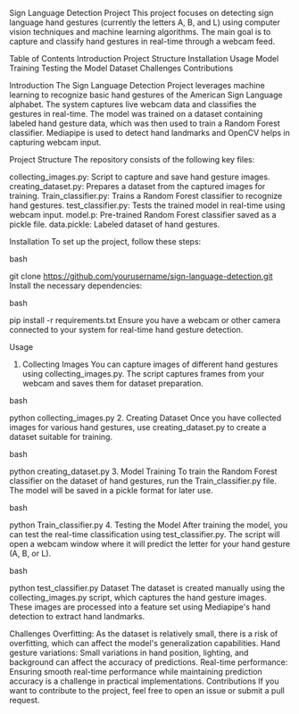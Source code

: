 Sign Language Detection Project
This project focuses on detecting sign language hand gestures (currently the letters A, B, and L) using computer vision techniques and machine learning algorithms. The main goal is to capture and classify hand gestures in real-time through a webcam feed.

Table of Contents
Introduction
Project Structure
Installation
Usage
Model Training
Testing the Model
Dataset
Challenges
Contributions

Introduction
The Sign Language Detection Project leverages machine learning to recognize basic hand gestures of the American Sign Language alphabet. The system captures live webcam data and classifies the gestures in real-time. The model was trained on a dataset containing labeled hand gesture data, which was then used to train a Random Forest classifier. Mediapipe is used to detect hand landmarks and OpenCV helps in capturing webcam input.

Project Structure
The repository consists of the following key files:

collecting_images.py: Script to capture and save hand gesture images.
creating_dataset.py: Prepares a dataset from the captured images for training.
Train_classifier.py: Trains a Random Forest classifier to recognize hand gestures.
test_classifier.py: Tests the trained model in real-time using webcam input.
model.p: Pre-trained Random Forest classifier saved as a pickle file.
data.pickle: Labeled dataset of hand gestures.

Installation
To set up the project, follow these steps:


bash

git clone https://github.com/yourusername/sign-language-detection.git
Install the necessary dependencies:

bash

pip install -r requirements.txt
Ensure you have a webcam or other camera connected to your system for real-time hand gesture detection.

Usage
1. Collecting Images
You can capture images of different hand gestures using collecting_images.py. The script captures frames from your webcam and saves them for dataset preparation.



bash

python collecting_images.py
2. Creating Dataset
Once you have collected images for various hand gestures, use creating_dataset.py to create a dataset suitable for training.



bash

python creating_dataset.py
3. Model Training
To train the Random Forest classifier on the dataset of hand gestures, run the Train_classifier.py file. The model will be saved in a pickle format for later use.

bash

python Train_classifier.py
4. Testing the Model
After training the model, you can test the real-time classification using test_classifier.py. The script will open a webcam window where it will predict the letter for your hand gesture (A, B, or L).

bash

python test_classifier.py
Dataset
The dataset is created manually using the collecting_images.py script, which captures the hand gesture images. These images are processed into a feature set using Mediapipe's hand detection to extract hand landmarks.

Challenges
Overfitting: As the dataset is relatively small, there is a risk of overfitting, which can affect the model's generalization capabilities.
Hand gesture variations: Small variations in hand position, lighting, and background can affect the accuracy of predictions.
Real-time performance: Ensuring smooth real-time performance while maintaining prediction accuracy is a challenge in practical implementations.
Contributions
If you want to contribute to the project, feel free to open an issue or submit a pull request.

